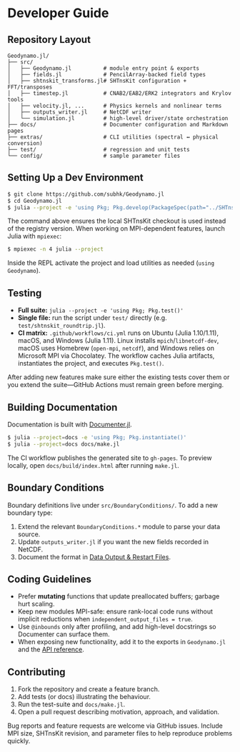 # Developer Guide

## Repository Layout

```
Geodynamo.jl/
├── src/
│   ├── Geodynamo.jl          # module entry point & exports
│   ├── fields.jl             # PencilArray-backed field types
│   ├── shtnskit_transforms.jl# SHTnsKit configuration + FFT/transposes
│   ├── timestep.jl           # CNAB2/EAB2/ERK2 integrators and Krylov tools
│   ├── velocity.jl, ...      # Physics kernels and nonlinear terms
│   ├── outputs_writer.jl     # NetCDF writer
│   └── simulation.jl         # high-level driver/state orchestration
├── docs/                     # Documenter configuration and Markdown pages
├── extras/                   # CLI utilities (spectral ↔ physical conversion)
├── test/                     # regression and unit tests
└── config/                   # sample parameter files
```

## Setting Up a Dev Environment

```bash
$ git clone https://github.com/subhk/Geodynamo.jl
$ cd Geodynamo.jl
$ julia --project -e 'using Pkg; Pkg.develop(PackageSpec(path="../SHTnsKit.jl")); Pkg.instantiate()'
```

The command above ensures the local SHTnsKit checkout is used instead of the registry version. When working on MPI-dependent features, launch Julia with `mpiexec`:

```bash
$ mpiexec -n 4 julia --project
```

Inside the REPL activate the project and load utilities as needed (`using Geodynamo`).

## Testing

- **Full suite:** `julia --project -e 'using Pkg; Pkg.test()'`
- **Single file:** run the script under `test/` directly (e.g. `test/shtnskit_roundtrip.jl`).
- **CI matrix:** `.github/workflows/ci.yml` runs on Ubuntu (Julia 1.10/1.11), macOS, and Windows (Julia 1.11). Linux installs `mpich`/`libnetcdf-dev`, macOS uses Homebrew (`open-mpi`, `netcdf`), and Windows relies on Microsoft MPI via Chocolatey. The workflow caches Julia artifacts, instantiates the project, and executes `Pkg.test()`.

After adding new features make sure either the existing tests cover them or you extend the suite—GitHub Actions must remain green before merging.

## Building Documentation

Documentation is built with [Documenter.jl](https://juliadocs.org/Documenter.jl/stable/).

```bash
$ julia --project=docs -e 'using Pkg; Pkg.instantiate()'
$ julia --project=docs docs/make.jl
```

The CI workflow publishes the generated site to `gh-pages`. To preview locally, open `docs/build/index.html` after running `make.jl`.

## Boundary Conditions

Boundary definitions live under `src/BoundaryConditions/`. To add a new boundary type:

1. Extend the relevant `BoundaryConditions.*` module to parse your data source.
2. Update `outputs_writer.jl` if you want the new fields recorded in NetCDF.
3. Document the format in [Data Output & Restart Files](io.md).

## Coding Guidelines

- Prefer **mutating** functions that update preallocated buffers; garbage hurt scaling.
- Keep new modules MPI-safe: ensure rank-local code runs without implicit reductions when `independent_output_files = true`.
- Use `@inbounds` only after profiling, and add high-level docstrings so Documenter can surface them.
- When exposing new functionality, add it to the exports in `Geodynamo.jl` and the [API reference](api.md).

## Contributing

1. Fork the repository and create a feature branch.
2. Add tests (or docs) illustrating the behaviour.
3. Run the test-suite and `docs/make.jl`.
4. Open a pull request describing motivation, approach, and validation.

Bug reports and feature requests are welcome via GitHub issues. Include MPI size, SHTnsKit revision, and parameter files to help reproduce problems quickly.
